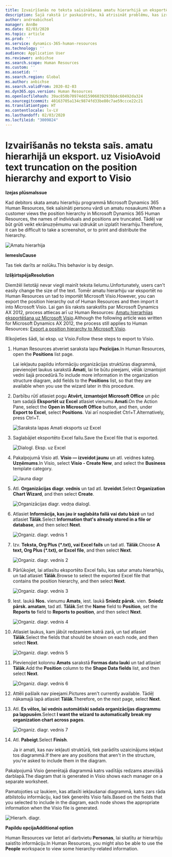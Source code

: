 ```yaml
---
title: Izvairīšanās no teksta saīsināšanas amatu hierarhijā un eksportēšana uz Visio
description: Šajā rakstā ir paskaidrots, kā atrisināt problēmu, kas izraisa personu vārdu un amatu nosaukumu saīsināšanu, kad debitori skata amatu hierarhiju programmā Microsoft Dynamics 365 Human Resources. Teksta saīsināšana var apgrūtināt ekrānuzņ. veikšanu vai hierarhijas drukāšanu.
author: andreabichsel
manager: AnnBe
ms.date: 02/03/2020
ms.topic: article
ms.prod: ''
ms.service: dynamics-365-human-resources
ms.technology: ''
audience: Application User
ms.reviewer: anbichse
ms.search.scope: Human Resources
ms.custom: ''
ms.assetid: ''
ms.search.region: Global
ms.author: anbichse
ms.search.validFrom: 2020-02-03
ms.dyn365.ops.version: Human Resources
ms.openlocfilehash: 39ac850b70974dd15906039293bb6c60492da324
ms.sourcegitcommit: 40163705a134c9874fd33be80c7ae59ccce22c21
ms.translationtype: HT
ms.contentlocale: lv-LV
ms.lasthandoff: 02/03/2020
ms.locfileid: "3009824"
---
```

# <a name="avoid-text-truncation-on-the-position-hierarchy-and-export-to-visio"></a><span data-ttu-id="31e14-104">Izvairīšanās no teksta saīs. amatu hierarhijā un eksport. uz Visio</span><span class="sxs-lookup"><span data-stu-id="31e14-104">Avoid text truncation on the position hierarchy and export to Visio</span></span>

<span data-ttu-id="31e14-105">**Izejas plūsma**</span><span class="sxs-lookup"><span data-stu-id="31e14-105">**Issue**</span></span>

<span data-ttu-id="31e14-106">Kad debitors skata amatu hierarhiju programmā Microsoft Dynamics 365 Human Resources, tiek saīsināti personu vārdi un amatu nosaukumi.</span><span class="sxs-lookup"><span data-stu-id="31e14-106">When a customer views the position hierarchy in Microsoft Dynamics 365 Human Resources, the names of individuals and positions are truncated.</span></span> <span data-ttu-id="31e14-107">Tādēļ var būt grūti veikt ekrānuzņēmumu vai izdrukāt un izplatīt hierarhiju.</span><span class="sxs-lookup"><span data-stu-id="31e14-107">Therefore, it can be difficult to take a screenshot, or to print and distribute the hierarchy.</span></span>

![Amatu hierarhija](media/position-h.png)

<span data-ttu-id="31e14-109">**Iemesls**</span><span class="sxs-lookup"><span data-stu-id="31e14-109">**Cause**</span></span>

<span data-ttu-id="31e14-110">Tas tiek darīts ar nolūku.</span><span class="sxs-lookup"><span data-stu-id="31e14-110">This behavior is by design.</span></span>

<span data-ttu-id="31e14-111">**Izšķirtspēja**</span><span class="sxs-lookup"><span data-stu-id="31e14-111">**Resolution**</span></span>

<span data-ttu-id="31e14-112">Diemžēl lietotāji nevar viegli mainīt teksta lielumu.</span><span class="sxs-lookup"><span data-stu-id="31e14-112">Unfortunately, users can't easily change the size of the text.</span></span> <span data-ttu-id="31e14-113">Tomēr amatu hierarhiju var eksportēt no Human Resources un tad to importēt Microsoft Visio.</span><span class="sxs-lookup"><span data-stu-id="31e14-113">However, you can export the position hierarchy out of Human Resources and then import it into Microsoft Visio.</span></span> <span data-ttu-id="31e14-114">Lai gan šis raksts sarakstīts par Microsoft Dynamics AX 2012, process attiecas arī uz Human Resources: [Amatu hierarhijas eksportēšana uz Microsoft Visio](https://docs.microsoft.com/dynamicsax-2012/appuser-itpro/export-a-position-hierarchy-to-microsoft-visio).</span><span class="sxs-lookup"><span data-stu-id="31e14-114">Although the following article was written for Microsoft Dynamics AX 2012, the process still applies to Human Resources: [Export a position hierarchy to Microsoft Visio](https://docs.microsoft.com/dynamicsax-2012/appuser-itpro/export-a-position-hierarchy-to-microsoft-visio).</span></span>

<span data-ttu-id="31e14-115">Rīkojieties šādi, lai eksp. uz Visio.</span><span class="sxs-lookup"><span data-stu-id="31e14-115">Follow these steps to export to Visio.</span></span>

1. <span data-ttu-id="31e14-116">Human Resources atveriet saraksta lapu **Pozīcijas**.</span><span class="sxs-lookup"><span data-stu-id="31e14-116">In Human Resources, open the **Positions** list page.</span></span>

    <span data-ttu-id="31e14-117">Lai iekļautu papildu informāciju organizācijas struktūras diagrammā, pievienojiet laukus sarakstā **Amati**, lai tie būtu pieejami, vēlāk izmantojot vedni šajā procedūrā.</span><span class="sxs-lookup"><span data-stu-id="31e14-117">To include more information in the organization structure diagram, add fields to the **Positions** list, so that they are available when you use the wizard later in this procedure.</span></span>

2. <span data-ttu-id="31e14-118">Darbību rūtī atlasiet pogu **Atvērt, izmantojot Microsoft Office** un pēc tam sadaļā **Eksportēt uz Excel** atlasiet vienumu **Amati**.</span><span class="sxs-lookup"><span data-stu-id="31e14-118">On the Action Pane, select the **Open in Microsoft Office** button, and then, under **Export to Excel**, select **Positions**.</span></span> <span data-ttu-id="31e14-119">Vai arī nospiediet Ctrl+T.</span><span class="sxs-lookup"><span data-stu-id="31e14-119">Alternatively, press Ctrl+T.</span></span>

    ![Saraksta lapas Amati eksports uz Excel](media/org-admin.png)

3. <span data-ttu-id="31e14-121">Saglabājiet eksportēto Excel failu.</span><span class="sxs-lookup"><span data-stu-id="31e14-121">Save the Excel file that is exported.</span></span>

    ![Dialogl. Eksp. uz Excel](media/export-excel.png)

4. <span data-ttu-id="31e14-123">Pakalpojumā Visio atl. **Visio — izveidot jaunu** un atl. veidnes kateg. **Uzņēmums**.</span><span class="sxs-lookup"><span data-stu-id="31e14-123">In Visio, select **Visio - Create New**, and select the **Business** template category.</span></span>

    ![Jauna diagr](media/new.png)

5. <span data-ttu-id="31e14-125">Atl. **Organizācijas diagr. vednis** un tad atl. **Izveidot**.</span><span class="sxs-lookup"><span data-stu-id="31e14-125">Select **Organization Chart Wizard**, and then select **Create**.</span></span>

    ![Organizācijas diagr. vedņa dialogl.](media/orgchart-wizard.png)

6. <span data-ttu-id="31e14-127">Atlasiet **Informācija, kas jau ir saglabāta failā vai datu bāzē** un tad atlasiet **Tālāk**.</span><span class="sxs-lookup"><span data-stu-id="31e14-127">Select **Information that's already stored in a file or database**, and then select **Next**.</span></span>

    ![Organiz. diagr. vednis 1](media/orgchart-wizard7.png)

7. <span data-ttu-id="31e14-129">Izv. **Teksta, Org Plus (\*.txt), vai Excel fails** un tad atl. **Tālāk**.</span><span class="sxs-lookup"><span data-stu-id="31e14-129">Choose **A text, Org Plus (\*.txt), or Excel file**, and then select **Next**.</span></span>

    ![Organiz. diagr. vednis 2](media/orgchart-wizard3.png)

8. <span data-ttu-id="31e14-131">Pārlūkojiet, lai atlasītu eksportēto Excel failu, kas satur amatu hierarhiju, un tad atlasiet **Tālāk**.</span><span class="sxs-lookup"><span data-stu-id="31e14-131">Browse to select the exported Excel file that contains the position hierarchy, and then select **Next**.</span></span>

    ![Organiz. diagr. vednis 3](media/orgchart-wizard2.png)

9. <span data-ttu-id="31e14-133">Iest. laukā **Nos.** vienumu **Amats**, iest. laukā **Sniedz pārsk.** vien. **Sniedz pārsk. amatam**, tad atl. **Tālāk**.</span><span class="sxs-lookup"><span data-stu-id="31e14-133">Set the **Name** field to **Position**, set the **Reports to** field to **Reports to position**, and then select **Next**.</span></span>

    ![Organiz. diagr. vednis 4](media/orgchart-wizard1.png)

10. <span data-ttu-id="31e14-135">Atlasiet laukus, kam jābūt redzamiem katrā zarā, un tad atlasiet **Tālāk**.</span><span class="sxs-lookup"><span data-stu-id="31e14-135">Select the fields that should be shown on each node, and then select **Next**.</span></span>

    ![Organiz. diagr. vednis 5](media/orgchart-wizard5.png)

11. <span data-ttu-id="31e14-137">Pievienojiet kolonnu **Amats** sarakstā **Formas datu lauki** un tad atlasiet **Tālāk**.</span><span class="sxs-lookup"><span data-stu-id="31e14-137">Add the **Position** column to the **Shape Data fields** list, and then select **Next**.</span></span>

    ![Organiz. diagr. vednis 6](media/orgchart-wizard6.png)

12. <span data-ttu-id="31e14-139">Attēli pašlaik nav pieejami.</span><span class="sxs-lookup"><span data-stu-id="31e14-139">Pictures aren't currently available.</span></span> <span data-ttu-id="31e14-140">Tādēļ nākamajā lapā atlasiet **Tālāk**.</span><span class="sxs-lookup"><span data-stu-id="31e14-140">Therefore, on the next page, select **Next**.</span></span>
13. <span data-ttu-id="31e14-141">Atl. **Es vēlos, lai vednis automātiski sadala organizācijas diagrammu pa lappusēm**.</span><span class="sxs-lookup"><span data-stu-id="31e14-141">Select **I want the wizard to automatically break my organization chart across pages**.</span></span>

    ![Organiz. diagr. vednis 7](media/orgchart-wizard4.png)

14. <span data-ttu-id="31e14-143">Atl. **Pabeigt**.</span><span class="sxs-lookup"><span data-stu-id="31e14-143">Select **Finish**.</span></span>

    <span data-ttu-id="31e14-144">Ja ir amati, kas nav iekļauti struktūrā, tiek parādīts uzaicinājums iekļaut tos diagrammā.</span><span class="sxs-lookup"><span data-stu-id="31e14-144">If there are any positions that aren't in the structure, you're asked to include them in the diagram.</span></span>

<span data-ttu-id="31e14-145">Pakalpojumā Visio ģenerētajā diagrammā katrs vadītājs redzams atsevišķā darblapā.</span><span class="sxs-lookup"><span data-stu-id="31e14-145">The diagram that is generated in Visio shows each manager on a separate worksheet.</span></span>

<span data-ttu-id="31e14-146">Pamatojoties uz laukiem, kas atlasīti iekļaušanai diagrammā, katrs zars rāda atbilstošu informāciju, kad tiek ģenerēts Visio fails.</span><span class="sxs-lookup"><span data-stu-id="31e14-146">Based on the fields that you selected to include in the diagram, each node shows the appropriate information when the Visio file is generated.</span></span>

![Hierarh. diagr.](media/hierarchy.png)

<span data-ttu-id="31e14-148">**Papildu opcija**</span><span class="sxs-lookup"><span data-stu-id="31e14-148">**Additional option**</span></span>

<span data-ttu-id="31e14-149">Human Resources var lietot arī darbvietu **Personas**, lai skatītu ar hierarhiju saistīto informāciju.</span><span class="sxs-lookup"><span data-stu-id="31e14-149">In Human Resources, you might also be able to use the **People** workspace to view some hierarchy-related information.</span></span>
